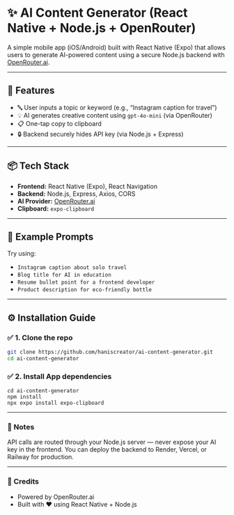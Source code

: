 # ✨ AI Content Generator (React Native + Node.js + OpenRouter)

A simple mobile app (iOS/Android) built with React Native (Expo) that allows users to generate AI-powered content using a secure Node.js backend with [OpenRouter.ai](https://openrouter.ai).

---

## 📱 Features

- 🔤 User inputs a topic or keyword (e.g., “Instagram caption for travel”)
- 💡 AI generates creative content using `gpt-4o-mini` (via OpenRouter)
- 📋 One-tap copy to clipboard
- 🔒 Backend securely hides API key (via Node.js + Express)

---

## 📦 Tech Stack

- **Frontend:** React Native (Expo), React Navigation
- **Backend:** Node.js, Express, Axios, CORS
- **AI Provider:** [OpenRouter.ai](https://openrouter.ai)
- **Clipboard:** `expo-clipboard`

---

## 🧠 Example Prompts

Try using:

- `Instagram caption about solo travel`
- `Blog title for AI in education`
- `Resume bullet point for a frontend developer`
- `Product description for eco-friendly bottle`

---

## ⚙️ Installation Guide

### ✅ 1. Clone the repo

```bash
git clone https://github.com/haniscreator/ai-content-generator.git
cd ai-content-generator
```

### ✅ 2. Install App dependencies
```
cd ai-content-generator
npm install
npx expo install expo-clipboard
```
---

### 🔐 Notes
API calls are routed through your Node.js server — never expose your AI key in the frontend.
You can deploy the backend to Render, Vercel, or Railway for production.

---

### 🤖 Credits
- Powered by OpenRouter.ai
- Built with ❤️ using React Native + Node.js

